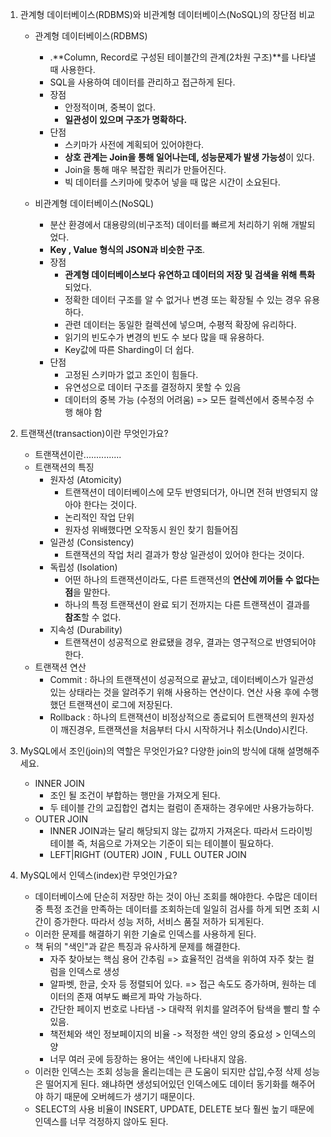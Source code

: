 1. 관계형 데이터베이스(RDBMS)와 비관계형 데이터베이스(NoSQL)의 장단점 비교
    - 관계형 데이터베이스(RDBMS)
        - .**Column, Record로 구성된 테이블간의 관계(2차원 구조)**를 나타낼 때 사용한다.
        - SQL을 사용하여 데이터를 관리하고 접근하게 된다.
        - 장점
            - 안정적이며, 중복이 없다.
            - **일관성이 있으며 구조가 명확하다.**
        - 단점
            - 스키마가 사전에 계획되어 있어야한다.
            - **상호 관계는 Join을 통해 일어나는데, 성능문제가 발생 가능성**이 있다. 
            - Join을 통해 매우 복잡한 쿼리가 만들어진다.
            - 빅 데이터를 스키마에 맞추어 넣을 때 많은 시간이 소요된다.

    - 비관계형 데이터베이스(NoSQL)
        - 분산 환경에서 대용량의(비구조적) 데이터를 빠르게 처리하기 위해 개발되었다.
        - **Key , Value 형식의 JSON과 비슷한 구조**.
        - 장점
            - **관계형 데이터베이스보다 유연하고 데이터의 저장 및 검색을 위해 특화**되었다.
            - 정확한 데이터 구조를 알 수 없거나 변경 또는 확장될 수 있는 경우 유용하다.
            - 관련 데이터는 동일한 컬렉션에 넣으며, 수평적 확장에 유리하다.
            - 읽기의 빈도수가 변경의 빈도 수  보다 많을 때 유용하다.
            - Key값에 따른 Sharding이 더 쉽다.
        - 단점
            - 고정된 스키마가 없고 조인이 힘들다.
            - 유연성으로 데이터 구조를 결정하지 못할 수 있음
            - 데이터의 중복 가능 (수정의 어려움) => 모든 컬렉션에서 중복수정 수행 해야 함

2. 트랜잭션(transaction)이란 무엇인가요?

    - 트랜잭션이란...............
    - 트랜잭션의 특징
        - 원자성 (Atomicity)
            - 트랜잭션이 데이터베이스에 모두 반영되더가, 아니면 전혀 반영되지 않아야 한다는 것이다.
            - 논리적인 작업 단위
            - 원자성 위배했다면 오작동시 원인 찾기 힘들어짐
        - 일관성 (Consistency)
            - 트랜잭션의 작업 처리 결과가 항상 일관성이 있어야 한다는 것이다.
        - 독립성 (Isolation)
            - 어떤 하나의 트랜잭션이라도, 다른 트랜잭션의 **연산에 끼어들 수 없다는 점**을 말한다.
            - 하나의 특정 트랜잭션이 완료 되기 전까지는 다른 트랜잭션이 결과를 **참조**할 수 없다.
        - 지속성 (Durability)
            - 트랜잭션이 성공적으로 완료됐을 경우, 결과는 영구적으로 반영되어야 한다.
    - 트랜잭션 연산
        - Commit : 하나의 트랜잭션이 성공적으로 끝났고, 데이터베이스가 일관성있는 상태라는 것을 알려주기 위해 사용하는 연산이다. 연산 사용 후에 수행했던 트랜잭션이 로그에 저장된다.
        - Rollback : 하나의 트랜잭션이 비정상적으로 종료되어 트랜잭션의 원자성이 깨진경우, 트랜잭션을 처음부터 다시 시작하거나 취소(Undo)시킨다. 


3. MySQL에서 조인(join)의 역할은 무엇인가요? 다양한 join의 방식에 대해 설명해주세요.

    - INNER JOIN
        - 조인 될 조건이 부합하는 행만을 가져오게 된다.
        - 두 테이블 간의 교집합인 겹치는 컬럼이 존재하는 경우에만 사용가능하다.
    - OUTER JOIN
        - INNER JOIN과는 달리 해당되지 않는 값까지 가져온다. 따라서 드라이빙 테이블 즉, 처음으로 가져오는 기준이 되는 테이블이 필요하다.
        - LEFT|RIGHT (OUTER) JOIN , FULL OUTER JOIN

4. MySQL에서 인덱스(index)란 무엇인가요?

    - 데이터베이스에 단순히 저장만 하는 것이 아닌 조회를 해야한다. 수많은 데이터 중 특정 조건을 만족하는 데이터를 조회하는데 일일히 검사를 하게 되면 조회 시간이 증가한다. 따라서 성능 저하, 서비스 품질 저하가 되게된다.
    - 이러한 문제를 해결하기 위한 기술로 인덱스를 사용하게 된다.
    - 책 뒤의 "색인"과 같은 특징과 유사하게 문제를 해결한다.
        - 자주 찾아보는 핵심 용어 간추림 => 효율적인 검색을 위하여 자주 찾는 컬럼을 인덱스로 생성
        - 알파벳, 한글, 숫자 등 정렬되어 있다. => 접근 속도도 증가하며, 원하는 데이터의 존재 여부도 빠르게 파악 가능하다.
        - 간단한 페이지 번호로 나타냄 -> 대략적 위치를 알려주어 탐색을 빨리 할 수 있음.
        - 책전체와 색인 정보페이지의 비율 -> 적정한 색인 양의 중요성 > 인덱스의 양
        - 너무 여러 곳에 등장하는 용어는 색인에 나타내지 않음.
    - 이러한 인덱스는 조회 성능을 올리는데는 큰 도움이 되지만 삽입,수정 삭제 성능은 떨어지게 된다. 왜냐하면 생성되어있던 인덱스에도 데이터 동기화를 해주어야 하기 때문에 오버헤드가 생기기 때문이다.
    - SELECT의 사용 비율이 INSERT, UPDATE, DELETE 보다 훨씬 높기 때문에 인덱스를 너무 걱정하지 않아도 된다.


    